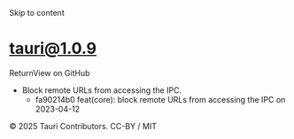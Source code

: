 Skip to content
# tauri@1.0.9
ReturnView on GitHub
  * Block remote URLs from accessing the IPC. 
    * fa90214b0 feat(core): block remote URLs from accessing the IPC on 2023-04-12


© 2025 Tauri Contributors. CC-BY / MIT
